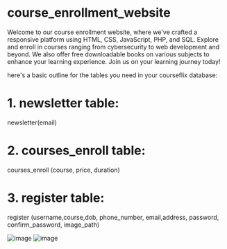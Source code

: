 # course_enrollment_website
Welcome to our course enrollment website, where we've crafted a responsive platform using HTML, CSS, JavaScript, PHP, and SQL. Explore and enroll in courses ranging from cybersecurity to web development and beyond. We also offer free downloadable books on various subjects to enhance your learning experience. Join us on your learning journey today!

here's a basic outline for the tables you need in your courseflix database:

# 1. newsletter table:
newsletter(email)

# 2. courses_enroll table:
courses_enroll (course, price, duration)

# 3. register table:
register (username,course,dob, phone_number, email,address, password, confirm_password, image_path)

![image](https://github.com/user-attachments/assets/56387c69-5d84-4878-b95e-cd62f42014e1)
![image](https://github.com/user-attachments/assets/4f99e5a1-2fdd-4bda-9625-f8cc1781c8b2)
